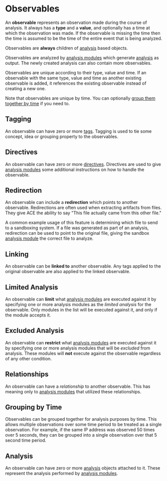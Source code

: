 # Observables

An **observable** represents an observation made during the course of analysis. It always has a **type** and a **value**, and optionally has a time at which the observation was made. If the observable is missing the time then the time is assumed to be the time of the entire event that is being analyzed.

Observables are **always** children of [analysis](analysis.md) based objects.

Observables are analyzed by [analysis modules](analysis_module.md) which generate [analysis](analysis.md) as output. The newly created analysis can also contain more observables.

Observables are unique according to their type, value and time. If an observable with the same type, value and time as another existing observable is added, it references the existing observable instead of creating a new one.

Note that observables are unique by time. You can optionally [group them together by time]() if you need to.

## Tagging

An observable can have zero or more [tags](tags.md). Tagging is used to tie some concept, idea or grouping property to the observables.

## Directives

An observable can have zero or more [directives](directives.md). Directives are used to give [analysis modules](analysis_module.md) some additional instructions on how to handle the observable.

## Redirection

An observable can include a **redirection** which points to another observable. Redirections are often used when extracting artifacts from files. They give ACE the ability to say "This file actually came from this other file."

A common example usage of this feature is determining which file to send to a sandboxing system. If a file was generated as part of an analysis, redirection can be used to point to the original file, giving the sandbox [analysis module](analysis_module.md) the correct file to analyze.

## Linking

An observable can be **linked to** another observable. Any tags applied to the original observable are also applied to the linked observable.

## Limited Analysis

An observable can **limit** what [analysis modules](analysis_module.md) are executed against it by specifying one or more analysis modules as the *limited analysis* for the observable. Only modules in the list will be executed against it, and only if the module accepts it.

## Excluded Analysis

An observable can **restrict** what [analysis modules](analysis_module.md) are executed against it by specifying one or more analysis modules that will be *excluded* from analysis. These modules will **not** execute against the observable regardless of any other condition.

## Relationships

An observable can have a *relationship* to another observable. This has meaning only to [analysis modules](analysis_module.md) that utilized these relationships.

## Grouping by Time

Observables can be grouped together for analysis purposes by time. This allows multiple observations over some time period to be treated as a single observation. For example, if the same IP address was observed 50 times over 5 seconds, they can be grouped into a single observation over that 5 second time period.

## Analysis

An observable can have zero or more [analysis](analysis.md) objects attached to it. These represent the analysis performed by [analysis modules](analysis_module.md).
